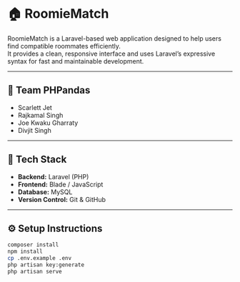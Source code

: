 # 🏠 RoomieMatch

RoomieMatch is a Laravel-based web application designed to help users find compatible roommates efficiently.  
It provides a clean, responsive interface and uses Laravel’s expressive syntax for fast and maintainable development.

---

## 👥 Team PHPandas

-   Scarlett Jet
-   Rajkamal Singh
-   Joe Kwaku Gharraty
-   Divjit Singh

---

## 🚀 Tech Stack

-   **Backend:** Laravel (PHP)
-   **Frontend:** Blade / JavaScript
-   **Database:** MySQL
-   **Version Control:** Git & GitHub

---

## ⚙️ Setup Instructions

```bash
composer install
npm install
cp .env.example .env
php artisan key:generate
php artisan serve
```
